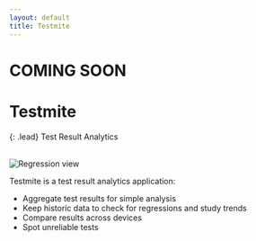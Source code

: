 ```yaml
---
layout: default
title: Testmite
---
```


<h1 class="pull-right"><span class="label label-grey">COMING SOON</span></h1>

# Testmite

{: .lead}
Test Result Analytics

<br />
  
<img src="/hive-ci/images/testmite-regressions-01.png" class="col-md-6 pull-right img-responsive" alt="Regression view">

Testmite is a test result analytics application:

* Aggregate test results for simple analysis
* Keep historic data to check for regressions and study trends
* Compare results across devices
* Spot unreliable tests

    
<br />
<br />
<br />
<br />
<br />
<br />  
  
